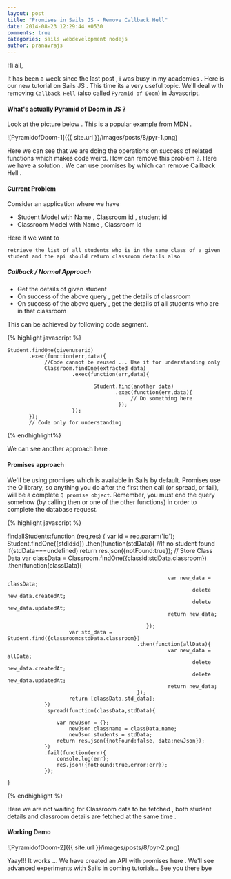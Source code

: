 ```yaml
---
layout: post
title: "Promises in Sails JS - Remove Callback Hell"
date: 2014-08-23 12:29:44 +0530
comments: true
categories: sails webdevelopment nodejs
author: pranavrajs	
---
```


Hi all,

It has been a week since the last post , i was busy in my academics . Here is our new tutorial on Sails JS . This time its a very useful topic. We'll deal with removing `Callback Hell` (also called `Pyramid of Doom`) in Javascript. 
<!-- more -->
<h4>What's actually Pyramid of Doom in JS ?</h4>
Look at the picture below . This is a popular example from MDN . 


![PyramidofDoom-1]({{ site.url }}/images/posts/8/pyr-1.png)

Here we can see that we are doing the operations on success of related functions which makes code weird. How can remove this problem ?. Here we have a solution . We can use promises by which can remove Callback Hell . 

<h4>Current Problem</h4>

Consider an application where we have 
<ul>
	<li>Student Model with Name , Classroom id , student id</li>
	<li>Classroom Model with Name , Classroom id</li>
</ul>

Here if 
we want to 

`retrieve the list of all students who is in the same class of a given student and the api should return classroom details also`

<h5>Callback / Normal Approach</h5>

<ul>
	<li>Get the details of given student </li>
	<li>On success of the above query , get the details of classroom </li>
	<li>On success of the above query , get the details of all students who are in that classroom</li>
</ul>

This can be achieved by following code segment.

{% highlight javascript %}

	Student.findOne(givenuserid)
		   .exec(function(err,data){
		   		//Code cannot be reused ... Use it for understanding only 
		   		Classroom.findOne(extracted data)
		   				 .exec(function(err,data){

		   				 		Student.find(another data)
		   				 			   .exec(function(err,data){
		   				 			   		// Do something here
		   				 			   	});
		   				 });
		   });
		   // Code only for understanding 
{% endhighlight%}

We can see another approach here . 

<h4>Promises approach</h4>

We'll be using promises which is available in Sails by default.
Promises use the Q library, so anything you do after the first then call (or spread, or fail), will be a complete `Q promise object`. Remember, you must end the query somehow (by calling then or one of the other functions) in order to complete the database request.

{% highlight javascript %}

findallStudents:function (req,res) {
		var id = req.param('id');
		Student.findOne({stdid:id})
				.then(function(stdData){
						//If no student found
						if(stdData===undefined)
								return res.json({notFound:true});
						// Store Class Data	
						var classData = Classroom.findOne({classid:stdData.classroom})
												 .then(function(classData){

												 		var new_data = classData;
												 				delete new_data.createdAt;
												 				delete new_data.updatedAt;
												 		return new_data;

												 });
						var std_data = Student.find({classroom:stdData.classroom})
											  .then(function(allData){
														var new_data = allData;
												 				delete new_data.createdAt;
												 				delete new_data.updatedAt;
												 		return new_data;
											  });
						return [classData,std_data];					  	
				})
				.spread(function(classData,stdData){

					var newJson = {};
						newJson.classname = classData.name;
						newJson.students = stdData;
					return res.json({notFound:false, data:newJson});
				})
				.fail(function(err){
					console.log(err);
					res.json({notFound:true,error:err});
				});

	}
{% endhighlight %}

Here we are not waiting for Classroom data to be fetched , both student details and classroom details are fetched at the same time .

<h4>Working Demo</h4>

![PyramidofDoom-2]({{ site.url }}/images/posts/8/pyr-2.png)

Yaay!!! It works ... We have created an API with promises here . We'll see advanced experiments with Sails in coming tutorials.. See you there bye



